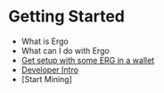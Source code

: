 # Getting Started

- What is Ergo
- What can I do with Ergo
- [Get setup with some ERG in a wallet](https://ergonaut.space/en/Guides/yield/getting-started)
- [Developer Intro](get-started.md)
- [Start Mining] 